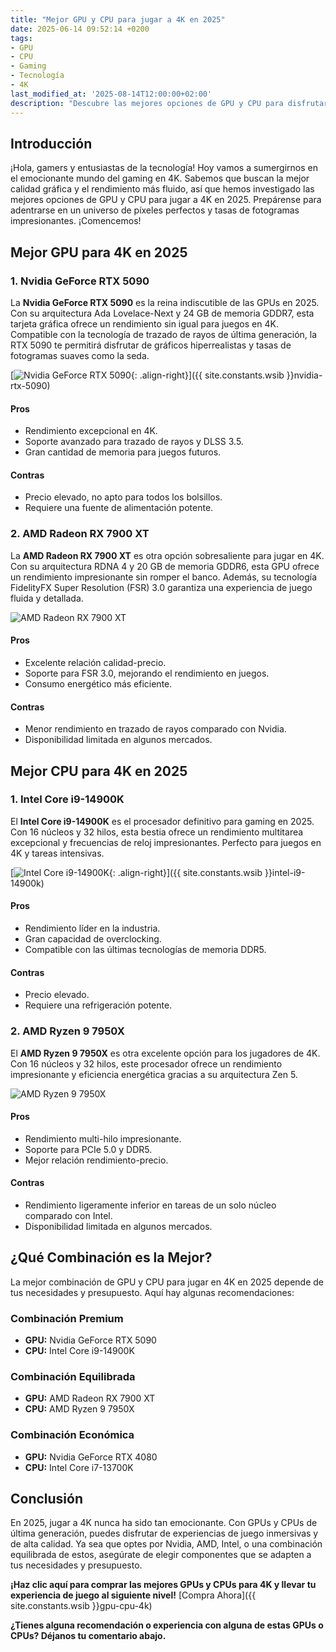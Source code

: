 ```yaml
---
title: "Mejor GPU y CPU para jugar a 4K en 2025"
date: 2025-06-14 09:52:14 +0200
tags:
- GPU
- CPU
- Gaming
- Tecnología
- 4K
last_modified_at: '2025-08-14T12:00:00+02:00'
description: "Descubre las mejores opciones de GPU y CPU para disfrutar de juegos en 4K en 2025."
---
```


## Introducción

¡Hola, gamers y entusiastas de la tecnología! Hoy vamos a sumergirnos en el emocionante mundo del gaming en 4K. Sabemos que buscan la mejor calidad gráfica y el rendimiento más fluido, así que hemos investigado las mejores opciones de GPU y CPU para jugar a 4K en 2025. Prepárense para adentrarse en un universo de píxeles perfectos y tasas de fotogramas impresionantes. ¡Comencemos!

## Mejor GPU para 4K en 2025

### 1. Nvidia GeForce RTX 5090

La **Nvidia GeForce RTX 5090** es la reina indiscutible de las GPUs en 2025. Con su arquitectura Ada Lovelace-Next y 24 GB de memoria GDDR7, esta tarjeta gráfica ofrece un rendimiento sin igual para juegos en 4K. Compatible con la tecnología de trazado de rayos de última generación, la RTX 5090 te permitirá disfrutar de gráficos hiperrealistas y tasas de fotogramas suaves como la seda.

[![Nvidia GeForce RTX 5090](https://i.imgur.com/RTX5090.jpg){: .align-right}]({{ site.constants.wsib }}nvidia-rtx-5090)

#### Pros
- Rendimiento excepcional en 4K.
- Soporte avanzado para trazado de rayos y DLSS 3.5.
- Gran cantidad de memoria para juegos futuros.

#### Contras
- Precio elevado, no apto para todos los bolsillos.
- Requiere una fuente de alimentación potente.

### 2. AMD Radeon RX 7900 XT

La **AMD Radeon RX 7900 XT** es otra opción sobresaliente para jugar en 4K. Con su arquitectura RDNA 4 y 20 GB de memoria GDDR6, esta GPU ofrece un rendimiento impresionante sin romper el banco. Además, su tecnología FidelityFX Super Resolution (FSR) 3.0 garantiza una experiencia de juego fluida y detallada.

![AMD Radeon RX 7900 XT](https://i.imgur.com/RX7900XT.jpg)

#### Pros
- Excelente relación calidad-precio.
- Soporte para FSR 3.0, mejorando el rendimiento en juegos.
- Consumo energético más eficiente.

#### Contras
- Menor rendimiento en trazado de rayos comparado con Nvidia.
- Disponibilidad limitada en algunos mercados.

## Mejor CPU para 4K en 2025

### 1. Intel Core i9-14900K

El **Intel Core i9-14900K** es el procesador definitivo para gaming en 2025. Con 16 núcleos y 32 hilos, esta bestia ofrece un rendimiento multitarea excepcional y frecuencias de reloj impresionantes. Perfecto para juegos en 4K y tareas intensivas.

[![Intel Core i9-14900K](https://i.imgur.com/i914900K.jpg){: .align-right}]({{ site.constants.wsib }}intel-i9-14900k)

#### Pros
- Rendimiento líder en la industria.
- Gran capacidad de overclocking.
- Compatible con las últimas tecnologías de memoria DDR5.

#### Contras
- Precio elevado.
- Requiere una refrigeración potente.

### 2. AMD Ryzen 9 7950X

El **AMD Ryzen 9 7950X** es otra excelente opción para los jugadores de 4K. Con 16 núcleos y 32 hilos, este procesador ofrece un rendimiento impresionante y eficiencia energética gracias a su arquitectura Zen 5.

![AMD Ryzen 9 7950X](https://i.imgur.com/R9_7950X.jpg)

#### Pros
- Rendimiento multi-hilo impresionante.
- Soporte para PCIe 5.0 y DDR5.
- Mejor relación rendimiento-precio.

#### Contras
- Rendimiento ligeramente inferior en tareas de un solo núcleo comparado con Intel.
- Disponibilidad limitada en algunos mercados.

## ¿Qué Combinación es la Mejor?

La mejor combinación de GPU y CPU para jugar en 4K en 2025 depende de tus necesidades y presupuesto. Aquí hay algunas recomendaciones:

### Combinación Premium

- **GPU:** Nvidia GeForce RTX 5090
- **CPU:** Intel Core i9-14900K

### Combinación Equilibrada

- **GPU:** AMD Radeon RX 7900 XT
- **CPU:** AMD Ryzen 9 7950X

### Combinación Económica

- **GPU:** Nvidia GeForce RTX 4080
- **CPU:** Intel Core i7-13700K

## Conclusión

En 2025, jugar a 4K nunca ha sido tan emocionante. Con GPUs y CPUs de última generación, puedes disfrutar de experiencias de juego inmersivas y de alta calidad. Ya sea que optes por Nvidia, AMD, Intel, o una combinación equilibrada de estos, asegúrate de elegir componentes que se adapten a tus necesidades y presupuesto.

**¡Haz clic aquí para comprar las mejores GPUs y CPUs para 4K y llevar tu experiencia de juego al siguiente nivel!** [Compra Ahora]({{ site.constants.wsib }}gpu-cpu-4k)

**¿Tienes alguna recomendación o experiencia con alguna de estas GPUs o CPUs? Déjanos tu comentario abajo.**
